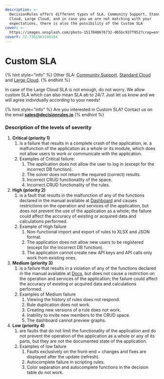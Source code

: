 ```yaml
---
description: >-
  DecisionRules offers different types of SLA. Community Support, Standard
  Cloud, Large Cloud, and in case you we are not matching with your
  expectations, there is also the possibility of the Custom SLA
cover: >-
  https://images.unsplash.com/photo-1517048676732-d65bc937f952?crop=entropy&cs=srgb&fm=jpg&ixid=MnwxOTcwMjR8MHwxfHNlYXJjaHw1fHxjb21tdW5pdHl8ZW58MHx8fHwxNjM4OTU0NDM0&ixlib=rb-1.2.1&q=85
coverY: 72.7361963190184
---
```


# Custom SLA

{% hint style="info" %}
Other SLA: [Community Support](community-support-and-standard-cloud.md), [Standard Cloud](standard-cloud.md) and [Large Cloud](large-cloud-and-custom-sla.md).&#x20;
{% endhint %}

In case of the Large Cloud SLA is not enough, do not worry. We allow custom SLA which can also mean SLA ab to 24/7. Just let us know and we will agree individually according to your needs!

{% hint style="info" %}
Are you interested in Custom SLA? Contact us on the email **sales@decisionrules.io**
{% endhint %}

### Description of the levels of severity

1. &#x20;**Critical (priority 1)**
   1. &#x20;is a failure that results in a complete crash of the application, ie. a malfunction of the application as a whole or its module, which does not allow users to work or communicate with the application.
   2. &#x20;Examples of Critical failure:
      1. &#x20;The application does not allow the user to log in (except for the incorrect DB function).
      2. &#x20;The solver does not return the required (correct) results.
      3. &#x20;Incorrect CRUD functionality of the space.
      4. &#x20;Incorrect CRUD functionality of the rules.
2. &#x20;**High (priority 2)**
   1. &#x20;is a fault that results in the malfunction of any of the functions declared in the manual available at [Dashboard](https://docs.decisionrules.io/doc/) and causes restrictions on the operation and services of the application, but does not prevent the use of the application as a whole; the failure could affect the accuracy of existing or acquired data and calculations performed.
   2. &#x20;Example of High failure
      1. &#x20;Non-functional import and export of rules to XLSX and JSON format.
      2. &#x20;The application does not allow new users to be registered (except for the incorrect DB function).
      3. &#x20;The application cannot create new API keys and API calls only work from existing ones.
3. &#x20;**Medium (priority 3)**
   1. &#x20;is a failure that results in a violation of any of the functions declared in the manual available at [Docs](https://docs.decisionrules.io/docs/), but does not cause a restriction on the operation and services of the application; the failure could affect the accuracy of existing or acquired data and calculations performed.
   2. &#x20;Examples of Medium failure
      1. &#x20;Viewing the history of rules does not respond.
      2. &#x20;Rule duplication does not work.
      3. &#x20;Creating new versions of a rule does not work.
      4. &#x20;Inability to invite new members to the CRUD space.
      5. &#x20;The dashboard cannot preview graphs.
4. &#x20;**Low (priority 4)**
   1. &#x20;are faults that do not limit the functionality of the application and do not prevent the operation of the application as a whole or any of its parts, but they are not the documented state of the application.
   2. &#x20;Examples of low failure
      1. &#x20;Faults exclusively on the front-end = changes and fixes are displayed after the update (refresh).
      2. &#x20;Autocomplete failure in scripting rules.
      3. Color separation and autocomplete functions in the decision table do not work.
